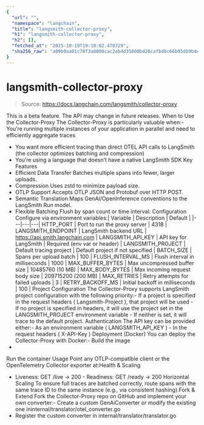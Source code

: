 ```yaml
---
{
  "url": "",
  "namespace": "langchain",
  "title": "langsmith-collector-proxy",
  "h1": "langsmith-collector-proxy",
  "h2": [],
  "fetched_at": "2025-10-19T19:18:02.470729",
  "sha256_raw": "a09b9aa01c70f3a8000cac2eb4d35800bd20cafbd6c66b95db9b4e7336d97366"
}
---
```


# langsmith-collector-proxy

> Source: https://docs.langchain.com/langsmith/collector-proxy

This is a beta feature. The API may change in future releases.
When to Use the Collector-Proxy
The Collector-Proxy is particularly valuable when:- You’re running multiple instances of your application in parallel and need to efficiently aggregate traces
- You want more efficient tracing than direct OTEL API calls to LangSmith (the collector optimizes batching and compression)
- You’re using a language that doesn’t have a native LangSmith SDK
Key Features
- Efficient Data Transfer Batches multiple spans into fewer, larger uploads.
- Compression Uses zstd to minimize payload size.
- OTLP Support Accepts OTLP JSON and Protobuf over HTTP POST.
- Semantic Translation Maps GenAI/OpenInference conventions to the LangSmith Run model.
- Flexible Batching Flush by span count or time interval.
Configuration
Configure via environment variables:| Variable | Description | Default |
|---|---|---|
HTTP_PORT | Port to run the proxy server | 4318 |
LANGSMITH_ENDPOINT | LangSmith backend URL | https://api.smith.langchain.com |
LANGSMITH_API_KEY | API key for LangSmith | Required (env var or header) |
LANGSMITH_PROJECT | Default tracing project | Default project if not specified |
BATCH_SIZE | Spans per upload batch | 100 |
FLUSH_INTERVAL_MS | Flush interval in milliseconds | 1000 |
MAX_BUFFER_BYTES | Max uncompressed buffer size | 10485760 (10 MB) |
MAX_BODY_BYTES | Max incoming request body size | 209715200 (200 MB) |
MAX_RETRIES | Retry attempts for failed uploads | 3 |
RETRY_BACKOFF_MS | Initial backoff in milliseconds | 100 |
Project Configuration
The Collector-Proxy supports LangSmith project configuration with the following priority:- If a project is specified in the request headers (
Langsmith-Project
), that project will be used - If no project is specified in headers, it will use the project set in the
LANGSMITH_PROJECT
environment variable - If neither is set, it will trace to the
default
project.
Authentication
The API key can be provided either:- As an environment variable (
LANGSMITH_API_KEY
) - In the request headers (
X-API-Key
)
Deployment (Docker)
You can deploy the Collector-Proxy with Docker:-
Build the image
-
Run the container
Usage
Point any OTLP-compatible client or the OpenTelemetry Collector exporter at:Health & Scaling
- Liveness:
GET /live
→ 200 - Readiness:
GET /ready
→ 200
Horizontal Scaling
To ensure full traces are batched correctly, route spans with the same trace ID to the same instance (e.g., via consistent hashing).Fork & Extend
Fork the Collector-Proxy repo on GitHub and implement your own converter:- Create a custom
GenAiConverter
or modify the existing one ininternal/translator/otel_converter.go
- Register the custom converter in
internal/translator/translator.go